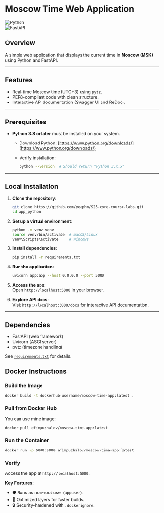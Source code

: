 # Moscow Time Web Application

![Python](https://img.shields.io/badge/Python-3.8%2B-blue)  
![FastAPI](https://img.shields.io/badge/Framework-FastAPI-green)  

## Overview

A simple web application that displays the current time in **Moscow (MSK)** using Python and FastAPI.  

---

## Features  

- Real-time Moscow time (UTC+3) using `pytz`.  
- PEP8-compliant code with clean structure.  
- Interactive API documentation (Swagger UI and ReDoc).  

---

## Prerequisites  

- **Python 3.8 or later** must be installed on your system.  
  - Download Python: [https://www.python.org/downloads/](https://www.python.org/downloads/)  
  - Verify installation:  

    ```bash
    python --version  # Should return "Python 3.x.x"
    ```

---

## Local Installation  

1. **Clone the repository**:  

   ```bash
   git clone https://github.com/yeaphm/S25-core-course-labs.git
   cd app_python
   ```

2. **Set up a virtual environment**:  

   ```bash
   python -m venv venv
   source venv/bin/activate  # macOS/Linux
   venv\Scripts\activate     # Windows
   ```

3. **Install dependencies**:  

   ```bash
   pip install -r requirements.txt
   ```

4. **Run the application**:  

   ```bash
   uvicorn app:app --host 0.0.0.0 --port 5000
   ```

5. **Access the app**:  
   Open `http://localhost:5000` in your browser.  

6. **Explore API docs**:  
   Visit `http://localhost:5000/docs` for interactive API documentation.  

---

## Dependencies  

- FastAPI (web framework)  
- Uvicorn (ASGI server)  
- pytz (timezone handling)  

See [`requirements.txt`](./requirements.txt) for details.

## Docker Instructions

### Build the Image

```bash
docker build -t dockerhub-username/moscow-time-app:latest .
```

### Pull from Docker Hub

You can use mine image:

```bash
docker pull efimpuzhalov/moscow-time-app:latest
```

### Run the Container

```bash
docker run -p 5000:5000 efimpuzhalov/moscow-time-app:latest
```

### Verify

Access the app at `http://localhost:5000`.

**Key Features**:  

- 🛡️ Runs as non-root user (`appuser`).  
- 🐳 Optimized layers for faster builds.  
- 🔒 Security-hardened with `.dockerignore`.

